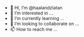 - 👋 Hi, I’m @haalandzlatan
- 👀 I’m interested in ...
- 🌱 I’m currently learning ...
- 💞️ I’m looking to collaborate on ...
- 📫 How to reach me ...

<!---
haalandzlatan/haalandzlatan is a ✨ special ✨ repository because its `README.md` (this file) appears on your GitHub profile.
You can click the Preview link to take a look at your changes.
--->
